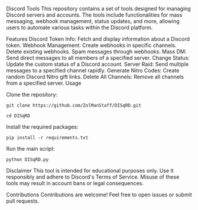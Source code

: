 Discord Tools
This repository contains a set of tools designed for managing Discord servers and accounts. The tools include functionalities for mass messaging, webhook management, status updates, and more, allowing users to automate various tasks within the Discord platform.

Features
Discord Token Info: Fetch and display information about a Discord token.
Webhook Management:
Create webhooks in specific channels.
Delete existing webhooks.
Spam messages through webhooks.
Mass DM: Send direct messages to all members of a specified server.
Change Status: Update the custom status of a Discord account.
Server Raid: Send multiple messages to a specified channel rapidly.
Generate Nitro Codes: Create random Discord Nitro gift links.
Delete All Channels: Remove all channels from a specified server.
Usage


Clone the repository:

```git clone https://github.com/ZolManStaff/DISqRD.git```

```cd DISqRD```

Install the required packages:

```pip install -r requirements.txt```

Run the main script:

```python DISqRD.py```

Disclaimer
This tool is intended for educational purposes only. Use it responsibly and adhere to Discord's Terms of Service. Misuse of these tools may result in account bans or legal consequences.

Contributions
Contributions are welcome! Feel free to open issues or submit pull requests.
